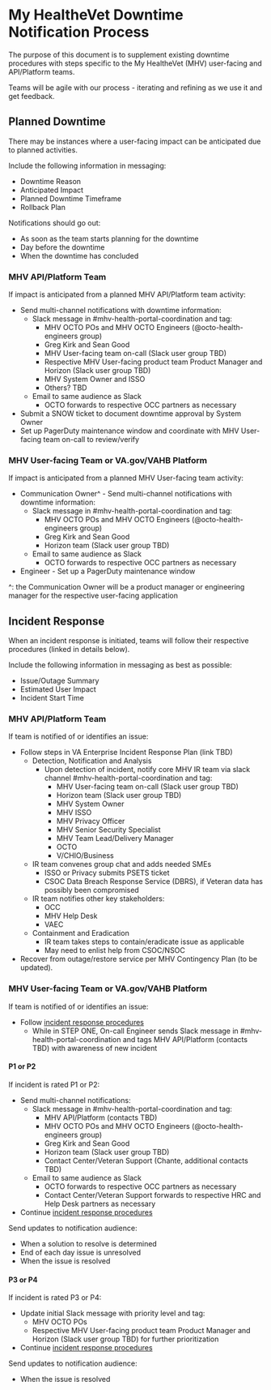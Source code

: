 # My HealtheVet Downtime Notification Process

The purpose of this document is to supplement existing downtime procedures with steps specific to the My HealtheVet (MHV) user-facing and API/Platform teams.

Teams will be agile with our process - iterating and refining as we use it and get feedback.

## Planned Downtime

There may be instances where a user-facing impact can be anticipated due to planned activities.

Include the following information in messaging:
- Downtime Reason
- Anticipated Impact
- Planned Downtime Timeframe
- Rollback Plan

Notifications should go out:
- As soon as the team starts planning for the downtime
- Day before the downtime
- When the downtime has concluded

### MHV API/Platform Team
If impact is anticipated from a planned MHV API/Platform team activity:
- Send multi-channel notifications with downtime information:
  - Slack message in #mhv-health-portal-coordination and tag:
      - MHV OCTO POs and MHV OCTO Engineers (@octo-health-engineers group)
      - Greg Kirk and Sean Good
      - MHV User-facing team on-call (Slack user group TBD)
      - Respective MHV User-facing product team Product Manager and Horizon (Slack user group TBD)
      - MHV System Owner and ISSO
      - Others? TBD
  - Email to same audience as Slack
    - OCTO forwards to respective OCC partners as necessary
- Submit a SNOW ticket to document downtime approval by System Owner
- Set up PagerDuty maintenance window and coordinate with MHV User-facing team on-call to review/verify

### MHV User-facing Team or VA.gov/VAHB Platform

If impact is anticipated from a planned MHV User-facing team activity:
- Communication Owner^ - Send multi-channel notifications with downtime information:
   - Slack message in #mhv-health-portal-coordination and tag:
      - MHV OCTO POs and MHV OCTO Engineers (@octo-health-engineers group)
      - Greg Kirk and Sean Good
      - Horizon team (Slack user group TBD)
   - Email to same audience as Slack
     - OCTO forwards to respective OCC partners as necessary
- Engineer - Set up a PagerDuty maintenance window


^: the Communication Owner will be a product manager or engineering manager for the respective user-facing application

## Incident Response

When an incident response is initiated, teams will follow their respective procedures (linked in details below).

Include the following information in messaging as best as possible:
- Issue/Outage Summary
- Estimated User Impact
- Incident Start Time

### MHV API/Platform Team
If team is notified of or identifies an issue:
- Follow steps in VA Enterprise Incident Response Plan (link TBD)
  - Detection, Notification and Analysis
    - Upon detection of incident, notify core MHV IR team via slack channel #mhv-health-portal-coordination and tag:
      - MHV User-facing team on-call (Slack user group TBD)
      - Horizon team (Slack user group TBD)
      - MHV System Owner
      - MHV ISSO
      - MHV Privacy Officer
      - MHV Senior Security Specialist
      - MHV Team Lead/Delivery Manager
      - OCTO
      - V/CHIO/Business
   - IR team convenes group chat and adds needed SMEs
      - ISSO or Privacy submits PSETS ticket
      - CSOC Data Breach Response Service (DBRS), if Veteran data has possibly been compromised
   - IR team notifies other key stakeholders:
      - OCC
      - MHV Help Desk
      - VAEC
  - Containment and Eradication
    - IR team takes steps to contain/eradicate issue as applicable
    - May need to enlist help from CSOC/NSOC
- Recover from outage/restore service per MHV Contingency Plan (to be updated).

### MHV User-facing Team or VA.gov/VAHB Platform
If team is notified of or identifies an issue:
- Follow [incident response procedures](https://depo-platform-documentation.scrollhelp.site/developer-docs/incident-response-documentation-for-application-te)
   - While in STEP ONE, On-call Engineer sends Slack message in #mhv-health-portal-coordination and tags MHV API/Platform (contacts TBD) with awareness of new incident
 
#### P1 or P2
If incident is rated P1 or P2:
- Send multi-channel notifications:
  - Slack message in #mhv-health-portal-coordination and tag:
    - MHV API/Platform (contacts TBD)
    - MHV OCTO POs and MHV OCTO Engineers (@octo-health-engineers group)
    - Greg Kirk and Sean Good
    - Horizon team (Slack user group TBD)
    - Contact Center/Veteran Support (Chante, additional contacts TBD)
  - Email to same audience as Slack
    - OCTO forwards to respective OCC partners as necessary
    - Contact Center/Veteran Support forwards to respective HRC and Help Desk partners as necessary
- Continue [incident response procedures](https://depo-platform-documentation.scrollhelp.site/developer-docs/incident-response-documentation-for-application-te)

Send updates to notification audience:
- When a solution to resolve is determined
- End of each day issue is unresolved
- When the issue is resolved

#### P3 or P4
If incident is rated P3 or P4:
- Update initial Slack message with priority level and tag:
  - MHV OCTO POs
  - Respective MHV User-facing product team Product Manager and Horizon (Slack user group TBD) for further prioritization
- Continue [incident response procedures](https://depo-platform-documentation.scrollhelp.site/developer-docs/incident-response-documentation-for-application-te)

Send updates to notification audience:
- When the issue is resolved


